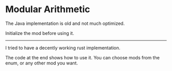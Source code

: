 # Modular Arithmetic

The Java implementation is old and not much optimized.

Initialize the mod before using it.

---

I tried to have a decently working rust implementation.

The code at the end shows how to use it. You can choose mods from the enum, or any other mod you want.